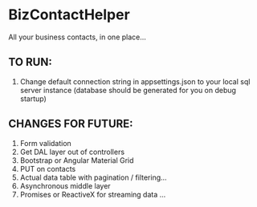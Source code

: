 # BizContactHelper
All your business contacts, in one place...

## TO RUN:

1) Change default connection string in appsettings.json to your local sql server instance (database should be generated for you on debug startup)

## CHANGES FOR FUTURE:

1) Form validation
2) Get DAL layer out of controllers
3) Bootstrap or Angular Material Grid
4) PUT on contacts
5) Actual data table with pagination / filtering...
6) Asynchronous middle layer
7) Promises or ReactiveX for streaming data
...
